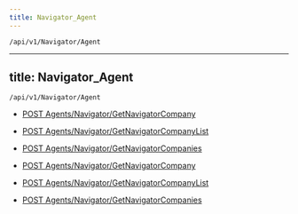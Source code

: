 ```yaml
---
title: Navigator_Agent
---
```


```http
/api/v1/Navigator/Agent
```

---

title: Navigator_Agent
---

```http
/api/v1/Navigator/Agent
```

* [POST Agents/Navigator/GetNavigatorCompany](v1NavigatorAgent_GetNavigatorCompany.md)

* [POST Agents/Navigator/GetNavigatorCompanyList](v1NavigatorAgent_GetNavigatorCompanyList.md)

* [POST Agents/Navigator/GetNavigatorCompanies](v1NavigatorAgent_GetNavigatorCompanies.md)

* [POST Agents/Navigator/GetNavigatorCompany](v1NavigatorAgent_GetNavigatorCompany.md)

* [POST Agents/Navigator/GetNavigatorCompanyList](v1NavigatorAgent_GetNavigatorCompanyList.md)

* [POST Agents/Navigator/GetNavigatorCompanies](v1NavigatorAgent_GetNavigatorCompanies.md)
